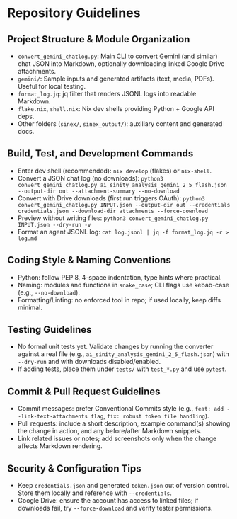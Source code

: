 # Repository Guidelines

## Project Structure & Module Organization
- `convert_gemini_chatlog.py`: Main CLI to convert Gemini (and similar) chat JSON into Markdown, optionally downloading linked Google Drive attachments.
- `gemini/`: Sample inputs and generated artifacts (text, media, PDFs). Useful for local testing.
- `format_log.jq`: jq filter that renders JSONL logs into readable Markdown.
- `flake.nix`, `shell.nix`: Nix dev shells providing Python + Google API deps.
- Other folders (`sinex/`, `sinex_output/`): auxiliary content and generated docs.

## Build, Test, and Development Commands
- Enter dev shell (recommended): `nix develop` (flakes) or `nix-shell`.
- Convert a JSON chat log (no downloads):
  `python3 convert_gemini_chatlog.py ai_sinity_analysis_gemini_2_5_flash.json --output-dir out --attachment-summary --no-download`
- Convert with Drive downloads (first run triggers OAuth):
  `python3 convert_gemini_chatlog.py INPUT.json --output-dir out --credentials credentials.json --download-dir attachments --force-download`
- Preview without writing files: `python3 convert_gemini_chatlog.py INPUT.json --dry-run -v`
- Format an agent JSONL log: `cat log.jsonl | jq -f format_log.jq -r > log.md`

## Coding Style & Naming Conventions
- Python: follow PEP 8, 4-space indentation, type hints where practical.
- Naming: modules and functions in `snake_case`; CLI flags use kebab-case (e.g., `--no-download`).
- Formatting/Linting: no enforced tool in repo; if used locally, keep diffs minimal.

## Testing Guidelines
- No formal unit tests yet. Validate changes by running the converter against a real file (e.g., `ai_sinity_analysis_gemini_2_5_flash.json`) with `--dry-run` and with downloads disabled/enabled.
- If adding tests, place them under `tests/` with `test_*.py` and use `pytest`.

## Commit & Pull Request Guidelines
- Commit messages: prefer Conventional Commits style (e.g., `feat: add --link-text-attachments flag`, `fix: robust token file handling`).
- Pull requests: include a short description, example command(s) showing the change in action, and any before/after Markdown snippets.
- Link related issues or notes; add screenshots only when the change affects Markdown rendering.

## Security & Configuration Tips
- Keep `credentials.json` and generated `token.json` out of version control. Store them locally and reference with `--credentials`.
- Google Drive: ensure the account has access to linked files; if downloads fail, try `--force-download` and verify tester permissions.

